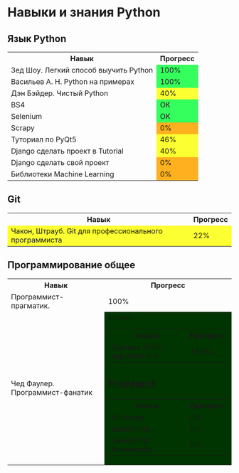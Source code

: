 Навыки и знания Python
======================

Язык Python
----------------------
<table>
  <th>Навык</th>
  <th>Прогресс</th>
  <tr>
    <td>Зед Шоу. Легкий способ выучить Python</td>
    <td bgcolor="#34ff5c">100%</td>
  </tr>
  <tr>
    <td>Васильев А. Н. Python на примерах</td>
    <td bgcolor="#34ff5c">100%</td>
  </tr>
  <tr>
    <td>Дэн Бэйдер. Чистый Python</td>
    <td bgcolor="#fcff32">40%</td>
  </tr>
  <tr>
    <td>BS4</td>
    <td bgcolor="#34ff5c">OK</td>
  </tr>
  <tr>
    <td>Selenium</td>
    <td bgcolor="#34ff5c">OK</td>
  </tr>
   <tr>
    <td>Scrapy</td>
    <td bgcolor="#ffb01e">0%</td>
  </tr>
  <tr>
    <td>Туториал по PyQt5</td>
    <td bgcolor="#fcff32">46%</td>
  </tr>
  <tr>
    <td>Django сделать проект в Tutorial</td>
    <td bgcolor="#fcff32">40%</td>
  </tr>
  <tr>
    <td>Django сделать свой проект</td>
    <td bgcolor="#ffb01e">0%</td>
  </tr>
  <tr>
    <td>Библиотеки Machine Learning</td>
    <td bgcolor="#ffb01e">0%</td>
  </tr>
</table>

Git
-------------------
<table>
  <th>Навык</th>
  <th>Прогресс</th>
  <tr bgcolor="#fcff32">
    <td>Чакон, Штрауб. Git для профессионального программиста</td>
    <td>22%</td>
  </tr>
</table>

Программирование общее
----------------------
<table>
  <th>Навык</th>
  <th>Прогресс</th>
  <tr>
    <td>Программист-прагматик.</td>
    <td>100%</td>
  </tr>
  <tr>
    <td>Чед Фаулер. Программист-фанатик</td>
    <td bgcolor="#34ff5c>100%</td>
  </tr>
  <tr>
    <td>Роберт Мартин. Чистый код</td>
    <td>34%</td>
  </tr>
  <tr>
    <td>Э. Гамма, Р. Хельм, Р. Джонсон, Д. Влиссидес. Паттерны проектирования</td>
    <td>5%</td>
  </tr>
  <tr>
    <td>Стив Макконелл. Совершенный код</td>
    <td>0%</td>
  </tr>
  <tr>
    <td>Мартин Фаулер. Рефакторинг</td>
    <td>0%</td>
  </tr>
</table>

English
----------------------
<table>
  <th>Навык</th>
  <th>Прогресс</th>
  <tr>
    <td>Сделать 1000 карточек Anki.</td>
    <td>13,6%</td>
  </tr>
</table>

Frontend
----------------------
<table>
  <th>Навык</th>
  <th>Прогресс</th>
  <tr>
    <td>Bootstrap</td>
    <td>0%</td>
  </tr>
  <tr>
    <td>JavaSctript</td>
    <td>0%</td>
  </tr>
  <tr>
    <td>JavaSctript frameworks</td>
    <td>0%</td>
  </tr>
</table>

